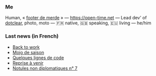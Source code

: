### Me

Human, « [footer de merde](https://open-time.net/post/2013/07/17/La-veritable-histoire-du-Footer-de-merde-) » — https://open-time.net — Lead dev' of [dotclear](https://git.dotclear.org/dev/dotclear), photo, moto — 🇫🇷 native, 🇬🇧 speaking, 🇪🇺 living — he/him

### Last news (in French)

<!-- BLOG-POST-LIST:START -->
- [Back to work](https://open-time.net/post/2022/04/25/Back-to-work)
- [Mojo de saison](https://open-time.net/post/2022/04/24/Mojo-de-saison)
- [Quelques lignes de code](https://open-time.net/post/2022/04/23/Quelques-lignes-de-code)
- [Reprise à venir](https://open-time.net/post/2022/04/22/Reprise-a-venir)
- [Notules non diplomatiques n° 7](https://open-time.net/post/2022/04/21/Notules-non-diplomatiques-n-7)
<!-- BLOG-POST-LIST:END -->
